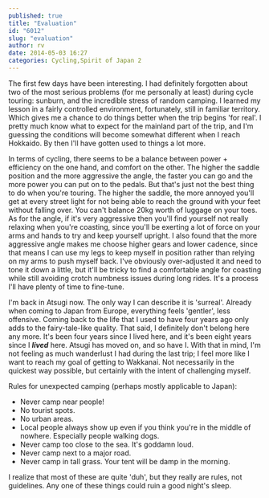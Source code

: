 ```yaml
---
published: true
title: "Evaluation"
id: "6012"
slug: "evaluation"
author: rv
date: 2014-05-03 16:27
categories: Cycling,Spirit of Japan 2
---
```

The first few days have been interesting. I had definitely forgotten about two of the most serious problems (for me personally at least) during cycle touring: sunburn, and the incredible stress of random camping. I learned my lesson in a fairly controlled environment, fortunately, still in familiar territory. Which gives me a chance to do things better when the trip begins 'for real'. I pretty much know what to expect for the mainland part of the trip, and I'm guessing the conditions will become somewhat different when I reach Hokkaido. By then I'll have gotten used to things a lot more.

In terms of cycling, there seems to be a balance between power + efficiency on the one hand, and comfort on the other. The higher the saddle position and the more aggressive the angle, the faster you can go and the more power you can put on to the pedals. But that's just not the best thing to do when you're touring. The higher the saddle, the more annoyed you'll get at every street light for not being able to reach the ground with your feet without falling over. You can't balance 20kg worth of luggage on your toes. As for the angle, if it's very aggressive then you'll find yourself not really relaxing when you're coasting, since you'll be exerting a lot of force on your arms and hands to try and keep yourself upright. I also found that the more aggressive angle makes me choose higher gears and lower cadence, since that means I can use my legs to keep myself in position rather than relying on my arms to push myself back. I've obviously over-adjusted it and need to tone it down a little, but it'll be tricky to find a comfortable angle for coasting while still avoiding crotch numbness issues during long rides. It's a process I'll have plenty of time to fine-tune.

I'm back in Atsugi now. The only way I can describe it is 'surreal'. Already when coming to Japan from Europe, everything feels 'gentler', less offensive. Coming back to the life that I used to have four years ago only adds to the fairy-tale-like quality. That said, I definitely don't belong here any more. It's been four years since I lived here, and it's been eight years since I <strong><em>lived</em></strong> here. Atsugi has moved on, and so have I.<i> </i>With that in mind, I'm not feeling as much wanderlust I had during the last trip; I feel more like I want to reach my goal of getting to Wakkanai. Not necessarily in the quickest way possible, but certainly with the intent of challenging myself.

Rules for unexpected camping (perhaps mostly applicable to Japan):
<ul>
	<li>Never camp near people!</li>
	<li>No tourist spots.</li>
	<li>No urban areas.</li>
	<li>Local people always show up even if you think you're in the middle of nowhere. Especially people walking dogs.</li>
	<li>Never camp too close to the sea. It's goddamn loud.</li>
	<li>Never camp next to a major road.</li>
	<li>Never camp in tall grass. Your tent will be damp in the morning.</li>
</ul>
I realize that most of these are quite 'duh', but they really are rules, not guidelines. Any one of these things could ruin a good night's sleep.